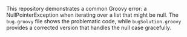 This repository demonstrates a common Groovy error: a NullPointerException when iterating over a list that might be null. The `bug.groovy` file shows the problematic code, while `bugSolution.groovy` provides a corrected version that handles the null case gracefully.